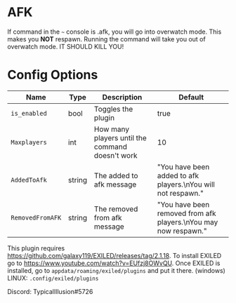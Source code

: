# AFK
If command in the `~` console is .afk, you will go into overwatch mode.
This makes you __NOT__ respawn.
Running the command will take you out of overwatch mode.
IT SHOULD KILL YOU!
# Config Options
| Name | Type | Description | Default |
| --- | --- | --- | --- |
| `is_enabled` | bool | Toggles the plugin | true |
| `Maxplayers`| int | How many players until the command doesn't work| 10 |
| `AddedToAfk`| string | The added to afk message | "You have been added to afk players.\nYou will not respawn." |
| `RemovedFromAFK` | string | The removed from afk message | "You have been removed from afk players.\nYou may now respawn." |
This plugin requires https://github.com/galaxy119/EXILED/releases/tag/2.1.18.
To install EXILED go to https://www.youtube.com/watch?v=EUfzj8OWvQU.
Once EXILED is installed, go to `appdata/roaming/exiled/plugins` and put it there. (windows)
LINUX: `.config/exiled/plugins`

Discord: TypicalIllusion#5726
